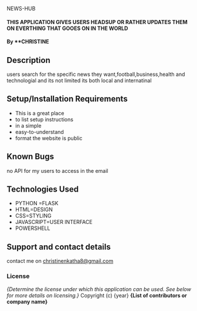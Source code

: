 NEWS-HUB
#### THIS APPLICATION GIVES USERS HEADSUP OR RATHER UPDATES THEM ON EVERTHING THAT GOOES ON IN THE WORLD
#### By **CHRISTINE
         
## Description
users search for the specific news they want,football,business,health and technologial and its not limited its both local and internatinal


## Setup/Installation Requirements
* This is a great place
* to list setup instructions
* in a simple
* easy-to-understand
* format
 the website is public
## Known Bugs
no API for my users to access in the email
## Technologies Used
* PYTHON =FLASK
* HTML=DESIGN
* CSS=STYLING
* JAVASCRIPT=USER INTERFACE
* POWERSHELL
 
## Support and contact details
contact me on christinenkatha8@gmail.com
### License
*{Determine the license under which this application can be used.  See below for more details on licensing.}*
Copyright (c) {year} **{List of contributors or company name}**

